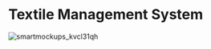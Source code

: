 # Textile Management System

![smartmockups_kvcl31qh](https://user-images.githubusercontent.com/68781375/139470368-bc266667-210e-4161-8c38-c22c57b35531.jpg)
